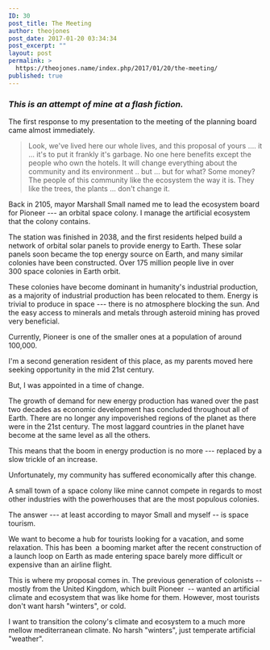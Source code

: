 ```yaml
---
ID: 30
post_title: The Meeting
author: theojones
post_date: 2017-01-20 03:34:34
post_excerpt: ""
layout: post
permalink: >
  https://theojones.name/index.php/2017/01/20/the-meeting/
published: true
---
```

<h3><em>This is an attempt of mine at a flash fiction. </em></h3>
<!--more-->

The first response to my presentation to the meeting of the planning board came almost immediately.
<blockquote>Look, we've lived here our whole lives, and this proposal of yours .... it ... it's to put it frankly it's garbage. No one here benefits except the people who own the hotels. It will change everything about the community and its environment .. but ... but for what? Some money? The people of this community like the ecosystem the way it is. They like the trees, the plants ... don't change it.</blockquote>
Back in 2105, mayor Marshall Small named me to lead the ecosystem board for Pioneer --- an orbital space colony. I manage the artificial ecosystem that the colony contains.

The station was finished in 2038, and the first residents helped build a network of orbital solar panels to provide energy to Earth. These solar panels soon became the top energy source on Earth, and many similar colonies have been constructed. Over 175 million people live in over 300 space colonies in Earth orbit.

These colonies have become dominant in humanity's industrial production, as a majority of industrial production has been relocated to them. Energy is trivial to produce in space --- there is no atmosphere blocking the sun. And the easy access to minerals and metals through asteroid mining has proved very beneficial.

Currently, Pioneer is one of the smaller ones at a population of around 100,000.

I'm a second generation resident of this place, as my parents moved here seeking opportunity in the mid 21st century.

But, I was appointed in a time of change.

The growth of demand for new energy production has waned over the past two decades as economic development has concluded throughout all of Earth. There are no longer any impoverished regions of the planet as there were in the 21st century. The most laggard countries in the planet have become at the same level as all the others.

This means that the boom in energy production is no more --- replaced by a slow trickle of an increase.

Unfortunately, my community has suffered economically after this change.

A small town of a space colony like mine cannot compete in regards to most other industries with the powerhouses that are the most populous colonies.

The answer --- at least according to mayor Small and myself -- is space tourism.

We want to become a hub for tourists looking for a vacation, and some relaxation. This has been  a booming market after the recent construction of a launch loop on Earth as made entering space barely more difficult or expensive than an airline flight.

This is where my proposal comes in. The previous generation of colonists -- mostly from the United Kingdom, which built Pioneer  -- wanted an artificial climate and ecosystem that was like home for them. However, most tourists don't want harsh "winters", or cold.

I want to transition the colony's climate and ecosystem to a much more mellow mediterranean climate. No harsh "winters", just temperate artificial "weather".